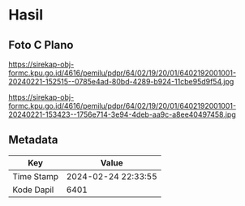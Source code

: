 # Hasil

## Foto C Plano

https://sirekap-obj-formc.kpu.go.id/4616/pemilu/pdpr/64/02/19/20/01/6402192001001-20240221-152515--0785e4ad-80bd-4289-b924-11cbe95d9f54.jpg

https://sirekap-obj-formc.kpu.go.id/4616/pemilu/pdpr/64/02/19/20/01/6402192001001-20240221-153423--1756e714-3e94-4deb-aa9c-a8ee40497458.jpg


## Metadata

| Key        | Value               |
| ---------- | ------------------- |
| Time Stamp | 2024-02-24 22:33:55 |
| Kode Dapil | 6401                |



